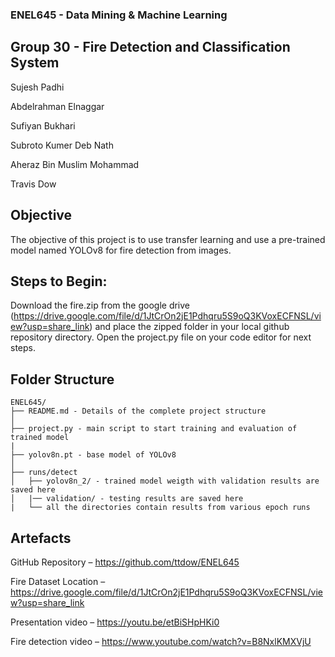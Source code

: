 ### ENEL645 - Data Mining & Machine Learning

## Group 30 - Fire Detection and Classification System

Sujesh Padhi

Abdelrahman Elnaggar

Sufiyan Bukhari

Subroto Kumer Deb Nath

Aheraz Bin Muslim Mohammad

Travis Dow

## Objective

The objective of this project is to use transfer learning and use a pre-trained model named YOLOv8 for fire detection from images.

## Steps to Begin:

Download the fire.zip from the google drive (https://drive.google.com/file/d/1JtCrOn2jE1Pdhqru5S9oQ3KVoxECFNSL/view?usp=share_link) and place the zipped folder in your local github repository directory.
Open the project.py file on your code editor for next steps.

## Folder Structure
  ```
  ENEL645/
  ├── README.md - Details of the complete project structure
  │
  ├── project.py - main script to start training and evaluation of trained model
  |
  ├── yolov8n.pt - base model of YOLOv8
  │
  ├── runs/detect
  │   ├── yolov8n_2/ - trained model weigth with validation results are saved here
  │   |── validation/ - testing results are saved here
  |   └── all the directories contain results from various epoch runs
  ```

## Artefacts

GitHub Repository – https://github.com/ttdow/ENEL645

Fire Dataset Location – https://drive.google.com/file/d/1JtCrOn2jE1Pdhqru5S9oQ3KVoxECFNSL/view?usp=share_link

Presentation video – https://youtu.be/etBiSHpHKi0

Fire detection video – https://www.youtube.com/watch?v=B8NxlKMXVjU
